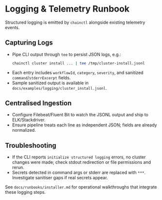 # Logging & Telemetry Runbook

Structured logging is emitted by `chainctl` alongside existing telemetry events.

## Capturing Logs
- Pipe CLI output through `tee` to persist JSON logs, e.g.:
  ```bash
  chainctl cluster install ... | tee /tmp/cluster-install.jsonl
  ```
- Each entry includes `workflowId`, `category`, `severity`, and sanitized `command`/`stderrExcerpt` fields.
- Sample sanitized output is available in `docs/examples/logging/cluster_install.jsonl`.

## Centralised Ingestion
- Configure Filebeat/Fluent Bit to watch the JSONL output and ship to ELK/Stackdriver.
- Ensure pipeline treats each line as independent JSON; fields are already normalized.

## Troubleshooting
- If the CLI reports `initialize structured logging` errors, no cluster changes were made; check stdout redirection or file permissions and rerun.
- Secrets detected in command args or stderr are replaced with `***`. Investigate sanitiser gaps if real secrets appear.

See `docs/runbooks/installer.md` for operational walkthroughs that integrate these logging steps.
